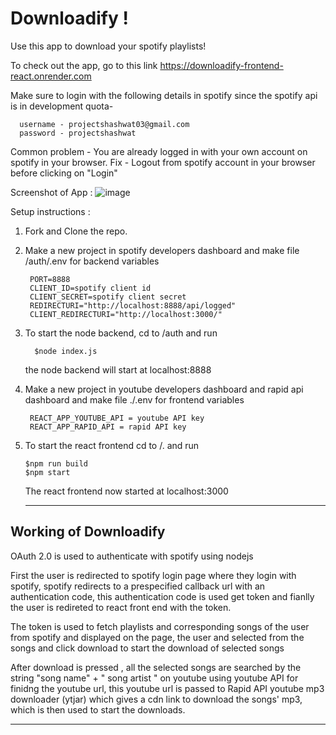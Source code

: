 # Downloadify !

Use this app to download your spotify playlists!

To check out the app, go to this link https://downloadify-frontend-react.onrender.com

Make sure to login with the following details in spotify since the spotify api is in development quota-

      username - projectshashwat03@gmail.com
      password - projectshashwat

Common problem - You are already logged in with your own account on spotify in your browser. Fix - Logout from spotify account in your browser before clicking on "Login"

Screenshot of App : 
![image](https://github.com/notshashwat/Downloadify-React/assets/79015749/1a381cec-2537-412f-9793-287163929236)


Setup instructions : 

1. Fork and Clone the repo.
2. Make a new project in spotify developers dashboard and make file /auth/.env for backend variables
   
        PORT=8888 
        CLIENT_ID=spotify client id 
        CLIENT_SECRET=spotify client secret 
        REDIRECTURI="http://localhost:8888/api/logged"
        CLIENT_REDIRECTURI="http://localhost:3000/"

4. To start the node backend, cd to /auth and run
         
         $node index.js 
   the node backend will start at localhost:8888 
         
6. Make a new project in youtube developers dashboard and rapid api dashboard and make file ./.env for frontend variables
         
        REACT_APP_YOUTUBE_API = youtube API key 
        REACT_APP_RAPID_API = rapid API key 
        
7. To start the react frontend cd to /. and run
   
       $npm run build 
       $npm start 
   The react frontend now started at localhost:3000

   ___

## Working of Downloadify

OAuth 2.0 is used to authenticate with spotify using nodejs

First the user is redirected to spotify login page where they login with spotify, spotify redirects to a prespecified callback url with an authentication code, this authentication code is used get token and fianlly the user is redireted to react front end with the token.

The token is used to fetch playlists and corresponding songs of the user from spotify and displayed on the page, the user and selected from the songs and click download to start the download of selected songs

After download is pressed , all the selected songs are searched by the string "song name" + " song artist " on youtube using youtube API for finidng the youtube url, this youtube url is passed to Rapid API youtube mp3 downloader (ytjar) which gives a cdn link to download the songs' mp3, which is then used to start the downloads.

___

   
   
